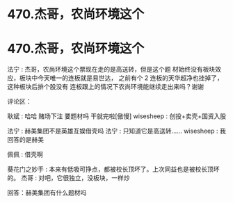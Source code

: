 # 470.杰哥，农尚环境这个

# 470.杰哥，农尚环境这个

法宁 : 杰哥，农尚环境这个票现在走的是高送转，但是这个题 材始终没有板块效应，板块中今天唯一的连板就是易世达， 之前有个 2 连板的天华超净也挂掉了，这种板块后排个股没有 连板跟上的情况下农尚环境能继续走出来吗？谢谢

评论区：

耿斌 : 哈哈 赌场下注 要题材吗 干就完啦[傲慢] wisesheep : 创投+卖壳+国资入股

法宁 : 赫美集团不是英雄互娱借壳吗 法宁 : 只知道它是高送转…… wisesheep : 我回答的是赫美

佩佩 : 借壳啊

葵花门之妙手 : 本来有低吸可挣点，都被校长顶坏了。上次同益也是被校长顶坏的。 杰哥 : 对吧，它很独立，没板块，一样炒

回答：赫美集团有什么题材吗